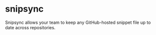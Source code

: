 # snipsync
Snipsync allows your team to keep any GitHub-hosted snippet file up to date across repositories.

